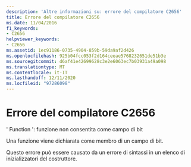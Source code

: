 ```yaml
---
description: 'Altre informazioni su: errore del compilatore C2656'
title: Errore del compilatore C2656
ms.date: 11/04/2016
f1_keywords:
- C2656
helpviewer_keywords:
- C2656
ms.assetid: 1ec91186-0735-4904-859b-59da9af2d426
ms.openlocfilehash: 925b04fcc053f2d164ceeae5768232651de51b3e
ms.sourcegitcommit: d6af41e42699628c3e2e6063ec7b03931a49a098
ms.translationtype: MT
ms.contentlocale: it-IT
ms.lasthandoff: 12/11/2020
ms.locfileid: "97286098"
---
```

# <a name="compiler-error-c2656"></a>Errore del compilatore C2656

' Function ': funzione non consentita come campo di bit

Una funzione viene dichiarata come membro di un campo di bit.

Questo errore può essere causato da un errore di sintassi in un elenco di inizializzatori del costruttore.
